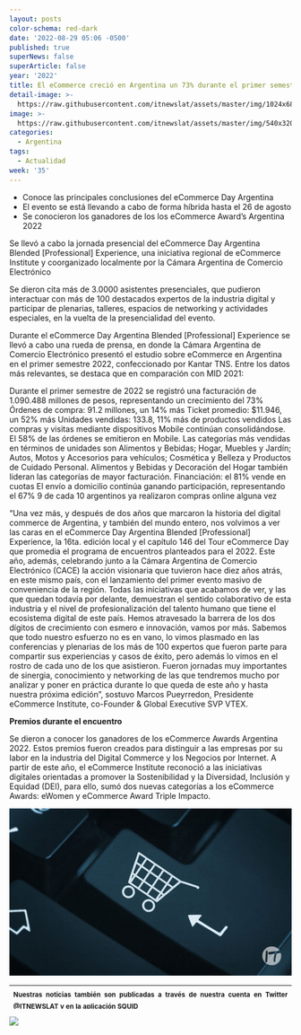 ```yaml
---
layout: posts
color-schema: red-dark
date: '2022-08-29 05:06 -0500'
published: true
superNews: false
superArticle: false
year: '2022'
title: El eCommerce creció en Argentina un 73% durante el primer semestre del año
detail-image: >-
  https://raw.githubusercontent.com/itnewslat/assets/master/img/1024x680/ecommerce-g.jpg
image: >-
  https://raw.githubusercontent.com/itnewslat/assets/master/img/540x320/ecommerce-p.jpg
categories:
  - Argentina
tags:
  - Actualidad
week: '35'
---
```

- Conoce las principales conclusiones del eCommerce Day Argentina
- El evento se está llevando a cabo de forma híbrida hasta el  26 de agosto 
- Se conocieron los ganadores de los los eCommerce Award’s Argentina 2022

Se llevó a cabo la jornada presencial del eCommerce Day Argentina Blended [Professional] Experience, una iniciativa regional de eCommerce Institute y coorganizado localmente por la Cámara Argentina de Comercio Electrónico

 
Se dieron cita más de 3.0000 asistentes presenciales, que pudieron interactuar con más de 100 destacados expertos de la industria digital y participar de plenarias, talleres, espacios de networking y actividades especiales, en la vuelta de la presencialidad del evento.

 
Durante el eCommerce Day Argentina Blended [Professional] Experience se llevó a cabo una rueda de prensa, en donde la Cámara Argentina de Comercio Electrónico presentó el estudio sobre eCommerce en Argentina en el primer semestre 2022, confeccionado por Kantar TNS. Entre los datos más relevantes, se destaca que en comparación con MID 2021:

 
Durante el primer semestre de 2022 se registró una facturación de 1.090.488 millones de pesos, representando un crecimiento del 73% 
Órdenes de compra: 91.2 millones,  un 14% más
Ticket promedio: $11.946, un 52% más
Unidades vendidas: 133.8, 11% más de productos vendidos
Las compras y visitas mediante dispositivos Mobile continúan consolidándose. El 58% de las órdenes se emitieron en Mobile.
Las categorías más vendidas en términos de unidades son Alimentos y Bebidas; Hogar, Muebles y Jardín; Autos, Motos y Accesorios para vehículos; Cosmética y Belleza y Productos de Cuidado Personal.
Alimentos y Bebidas y Decoración del Hogar también lideran las categorías de mayor facturación.
Financiación: el 81% vende en cuotas
El envío a domicilio continúa ganando participación, representando el 67%
9 de cada 10 argentinos ya realizaron compras online alguna vez
 
“Una vez más, y después de dos años que marcaron la historia del digital commerce de Argentina, y también del mundo entero, nos volvimos a ver las caras en el eCommerce Day Argentina Blended [Professional] Experience, la 16ta. edición local y el capítulo 146 del Tour eCommerce Day que promedia el programa de encuentros planteados para el 2022. Este año, además, celebrando junto a la Cámara Argentina de Comercio Electrónico (CACE) la acción visionaria que tuvieron hace diez años atrás, en este mismo país, con el lanzamiento del primer evento masivo de conveniencia de la región. Todas las iniciativas que acabamos de ver, y las que quedan todavía por delante, demuestran el sentido colaborativo de esta industria y el nivel de profesionalización del talento humano que tiene el ecosistema digital de este país. Hemos atravesado la barrera de los dos dígitos de crecimiento con esmero e innovación, vamos por más. Sabemos que todo nuestro esfuerzo no es en vano, lo vimos plasmado en las conferencias y plenarias de los más de 100 expertos que fueron parte para compartir sus experiencias y casos de éxito, pero además lo vimos en el rostro de cada uno de los que asistieron. Fueron jornadas muy importantes de sinergia, conocimiento y networking de las que tendremos mucho por analizar y poner en práctica durante lo que queda de este año y hasta nuestra próxima edición”, sostuvo Marcos Pueyrredon, Presidente eCommerce Institute, co-Founder & Global Executive SVP VTEX.

**Premios durante el encuentro**

Se dieron a conocer los ganadores de los eCommerce Awards Argentina 2022. Estos premios fueron creados para distinguir a las empresas por su labor en la industria del Digital Commerce y los Negocios por Internet. A partir de este año, el eCommerce Institute reconoció a las iniciativas digitales orientadas a promover la Sostenibilidad y la Diversidad, Inclusión y Equidad (DEI), para ello, sumó dos nuevas categorías a los eCommerce Awards: eWomen y eCommerce Award Triple Impacto.

![](https://raw.githubusercontent.com/itnewslat/assets/master/img/540x320/ecommerce-p.jpg)

<table style="height: 42px;" width="569">
<tbody>
<tr>
<td style="text-align: justify;"><sub><strong>Nuestras noticias también son publicadas a través de nuestra cuenta en Twitter <a href="https://twitter.com/itnewslat?lang=es">@ITNEWSLAT</a> y en la aplicación <a href="https://squidapp.co/en/">SQUID</a></strong></sub></td>
</tr>
</tbody>
</table>

<img src="https://tracker.metricool.com/c3po.jpg?hash=56f88a41e39ab42c063cc51676587a04"/>